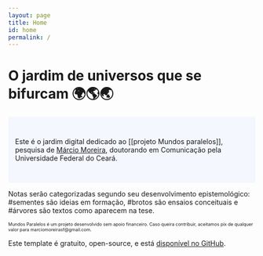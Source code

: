 ```yaml
---
layout: page
title: Home
id: home
permalink: /
---
```


# O jardim de universos que se bifurcam 🌍🌎🌏

<p style="padding: 3em 1em; background: #f5f7ff; border-radius: 4px;">
  Este é o jardim digital dedicado ao [[projeto Mundos paralelos]], pesquisa de <a href="/sobre">Márcio Moreira</a>, doutorando em Comunicação pela Universidade Federal do Ceará.
</p>

Notas serão categorizadas segundo seu desenvolvimento epistemológico: #sementes são ideias em formação, #brotos são ensaios conceituais e #árvores são textos como aparecem na tese. 

<p style="font-size:9px" "color:grey">
Mundos Paralelos é um projeto desenvolvido sem apoio financeiro. Caso queira contribuir, aceitamos pix de qualquer valor para marciomoreirasf@gmail.com.

Este template é gratuito, open-source, e está [disponível no GitHub](https://github.com/maximevaillancourt/digital-garden-jekyll-template).
</p>

<style>
  .wrapper {
    max-width: 46em;
  }
</style>
